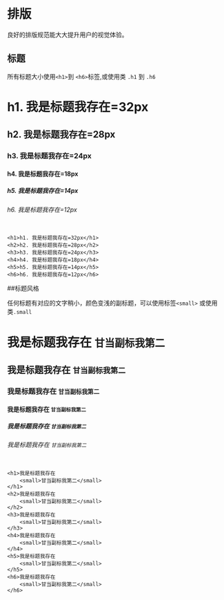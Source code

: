 # 排版 

良好的排版规范能大大提升用户的视觉体验。



## 标题

所有标题大小使用`<h1>`到 `<h6>`标签,或使用类 `.h1` 到 `.h6`
<div class="example-content"><h1>h1. 我是标题我存在=32px</h1>
<h2>h2. 我是标题我存在=28px</h2>
<h3>h3. 我是标题我存在=24px</h3>
<h4>h4. 我是标题我存在=18px</h4>
<h5>h5. 我是标题我存在=14px</h5>
<h6>h6. 我是标题我存在=12px</h6></div>



<div class="examples-code"><pre><code>
&lt;h1>h1. 我是标题我存在=32px&lt;/h1>
&lt;h2>h2. 我是标题我存在=28px&lt;/h2>
&lt;h3>h3. 我是标题我存在=24px&lt;/h3>
&lt;h4>h4. 我是标题我存在=18px&lt;/h4>
&lt;h5>h5. 我是标题我存在=14px&lt;/h5>
&lt;h6>h6. 我是标题我存在=12px&lt;/h6></code></pre>
</div>





##标题风格

任何标题有对应的文字稍小，颜色变浅的副标题，可以使用标签`<small>` 或使用类`.small`
<div class="example-content"><h1>我是标题我存在
    <small>甘当副标我第二</small>
</h1>
<h2>我是标题我存在
    <small>甘当副标我第二</small>
</h2>
<h3>我是标题我存在
    <small>甘当副标我第二</small>
</h3>
<h4>我是标题我存在
    <small>甘当副标我第二</small>
</h4>
<h5>我是标题我存在
    <small>甘当副标我第二</small>
</h5>
<h6>我是标题我存在
    <small>甘当副标我第二</small>
</h6>
</div>



<div class="examples-code"><pre><code>
&lt;h1>我是标题我存在
    &lt;small>甘当副标我第二&lt;/small>
&lt;/h1>
&lt;h2>我是标题我存在
    &lt;small>甘当副标我第二&lt;/small>
&lt;/h2>
&lt;h3>我是标题我存在
    &lt;small>甘当副标我第二&lt;/small>
&lt;/h3>
&lt;h4>我是标题我存在
    &lt;small>甘当副标我第二&lt;/small>
&lt;/h4>
&lt;h5>我是标题我存在
    &lt;small>甘当副标我第二&lt;/small>
&lt;/h5>
&lt;h6>我是标题我存在
    &lt;small>甘当副标我第二&lt;/small>
&lt;/h6>
</code></pre>
</div>



